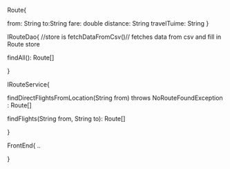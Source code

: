 Route{

from: String
to:String
fare: double
distance: String
travelTuime: String
}


IRouteDao{
//store is 
fetchDataFromCsv()// fetches data from csv and fill in Route store

findAll(): Route[]

}


IRouteService{

 findDirectFlightsFromLocation(String from) throws NoRouteFoundException : Route[]

 findFlights(String from, String to): Route[]


}


FrontEnd{
..

}
